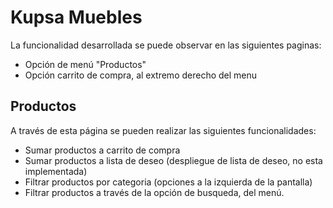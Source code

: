 # Kupsa Muebles

La funcionalidad desarrollada se puede observar en las siguientes paginas:
* Opción de menú "Productos"
* Opción carrito de compra, al extremo derecho del menu

## Productos
A través de esta página se pueden realizar las siguientes funcionalidades:
* Sumar productos a carrito de compra
* Sumar productos a lista de deseo (despliegue de lista de deseo, no esta implementada)
* Filtrar productos por categoria (opciones a la izquierda de la pantalla)
* Filtrar productos a través de la opción de busqueda, del menú.
